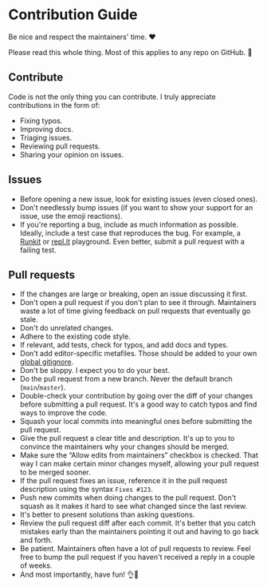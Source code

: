 # Contribution Guide

Be nice and respect the maintainers' time. ❤️

Please read this whole thing. Most of this applies to any repo on GitHub. 🙏

## Contribute

Code is not the only thing you can contribute. I truly appreciate contributions in the form of:

- Fixing typos.
- Improving docs.
- Triaging issues.
- Reviewing pull requests.
- Sharing your opinion on issues.

## Issues

- Before opening a new issue, look for existing issues (even closed ones).
- Don't needlessly bump issues (if you want to show your support for an issue, use the emoji reactions).
- If you're reporting a bug, include as much information as possible. Ideally, include a test case that reproduces the bug. For example, a [Runkit](https://runkit.com) or [repl.it](https://repl.it) playground. Even better, submit a pull request with a failing test.

## Pull requests

- If the changes are large or breaking, open an issue discussing it first.
- Don't open a pull request if you don't plan to see it through. Maintainers waste a lot of time giving feedback on pull requests that eventually go stale.
- Don't do unrelated changes.
- Adhere to the existing code style.
- If relevant, add tests, check for typos, and add docs and types.
- Don't add editor-specific metafiles. Those should be added to your own [global gitignore](https://gist.github.com/subfuzion/db7f57fff2fb6998a16c).
- Don't be sloppy. I expect you to do your best.
- Do the pull request from a new branch. Never the default branch (`main`/`master`).
- Double-check your contribution by going over the diff of your changes before submitting a pull request. It's a good way to catch typos and find ways to improve the code.
- Squash your local commits into meaningful ones before submitting the pull request.
- Give the pull request a clear title and description. It's up to you to convince the maintainers why your changes should be merged.
- Make sure the “Allow edits from maintainers” checkbox is checked. That way I can make certain minor changes myself, allowing your pull request to be merged sooner.
- If the pull request fixes an issue, reference it in the pull request description using the syntax `Fixes #123`.
- Push new commits when doing changes to the pull request. Don't squash as it makes it hard to see what changed since the last review.
- It's better to present solutions than asking questions.
- Review the pull request diff after each commit. It's better that you catch mistakes early than the maintainers pointing it out and having to go back and forth.
- Be patient. Maintainers often have a lot of pull requests to review. Feel free to bump the pull request if you haven't received a reply in a couple of weeks.
- And most importantly, have fun! 👌🎉